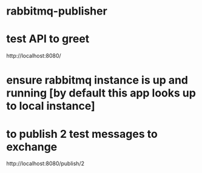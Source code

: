 # rabbitmq-publisher

# test API to greet
http://localhost:8080/

# ensure rabbitmq instance is up and running [by default this app looks up to local instance]

# to publish 2 test messages to exchange 
http://localhost:8080/publish/2


